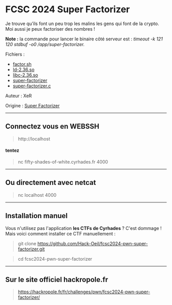 # FCSC 2024 Super Factorizer

Je trouve qu’ils font un peu trop les malins les gens qui font de la crypto. Moi aussi je peux factoriser des nombres !

**Note :** la commande pour lancer le binaire côté serveur est : *timeout -k 121 120 stdbuf -o0 /app/super-factorizer.*



Fichiers :
- [factor.sh](factor.sh)
- [ld-2.36.so](ld-2.36.so)
- [libc-2.36.so](libc-2.36.so)
- [super-factorizer](super-factorizer)
- [super-factorizer.c](super-factorizer.c)



Auteur : XeR

Origine : [Super Factorizer](https://hackropole.fr/fr/challenges/pwn/fcsc2024-pwn-super-factorizer/)


-----------

## Connectez vous en WEBSSH
> http://localhost

#### tentez 
> nc fifty-shades-of-white.cyrhades.fr 4000

-----------

## Ou directement avec netcat
> nc localhost 4000

-----------


## Installation manuel
Vous n'utilisez pas l'application **les CTFs de Cyrhades** ? C'est dommage !
Mais voici comment installer ce CTF manuellement :

> git clone https://github.com/Hack-Oeil/fcsc2024-pwn-super-factorizer.git

> cd fcsc2024-pwn-super-factorizer


-----------

## Sur le site officiel hackropole.fr
> https://hackropole.fr/fr/challenges/pwn/fcsc2024-pwn-super-factorizer/